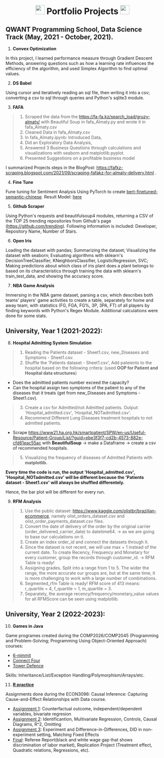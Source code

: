 <h1 align="center">
 <img src="https://media.giphy.com/media/U3aSGuq0paWSro3Vnx/giphy.gif" width="30"> Portfolio Projects <img src="https://media.giphy.com/media/U3aSGuq0paWSro3Vnx/giphy.gif" width="30">
</h1>

## QWANT Programming School, Data Science Track (May, 2021 - October, 2021).

1. **Convex Optimization**

In this project, I learned performance measure through Gradient Descent Methods, answering questions such as how a learning rate influences the efficiency of the algorithm, and used Simplex Algorithm to find optimal values.

2. **DS Babel**

Using cursor and iteratively reading an sql file, then writing it into a csv; converting a csv to sql through queries and Python's sqlite3 module.

3. **FAFA** 

>1.	Scraped the data from the https://fa-fa.kz/search_load/gruzy-almaty/ with Beautiful Soup in fafa_Almaty.py and wrote it in fafa_Almaty.csv
>2.	Cleaned Data in fafa_Almaty.csv
>3.	In fafa_Almaty.ipynb: Introduced Data,
>4.	Did an Exploratory Data Analysis, 
>5.	Answered 3 Business Questions through calculations and visualizations with seaborn and matplotlib.pyplot.
>6.	Presented Suggestions on a profitable business model

I summarized Projects steps in the BlogPost: https://fafkz-scraping.blogspot.com/2021/09/scraping-fafakz-for-almaty-delivery.html .

4. **Fine Tune**

Fune tuning for Sentiment Analysis Using PyTorch to create [bert-finetuned-semantic-chinese](https://huggingface.co/Ayazhankad/bert-finetuned-semantic-chinese). Result Model: [here](https://huggingface.co/Ayazhankad/bert-finetuned-semantic-chinese)

5. **Github Scraper**

Using Python's requests and beautifulsoup4 modules, returning a CSV of the TOP 25 trending repositories from Github's page (https://github.com/trending). Following information is included: Developer, Repository Name, Number of Stars.

6. **Open Iris**

Loading the dataset with pandas; Summarizing the dataset; Visualizing the dataset with seaborn; Evaluating algorithms with sklearn's DecisionTreeClassifier, KNeighborsClassifier, LogisticRegression, SVC; Making predictions about which class of iris plant does a plant belongs to based on its characteristics through training the data with sklearn's train_test_data, and showing the accuracy score.

7. **NBA Game Analysis**

Immersing in the NBA game dataset, parsing a csv, which describes both teams' players' game activities to
create a table, separately for home and away team, with statistics (FG, FGA, FG%, 3P, 3PA, FT) of all players by finding keywords with Python's Regex Module. Additional calculations were done for some stats.

## University, Year 1 (2021-2022):

8. **Hospital Admitting System Simulation** 

>1. Reading the Patients dataset - Sheet1.csv, new_Diseases and Symptoms - Sheet1.csv.
>2. Shuffle the 'Patients dataset - Sheet1.csv', Add pateients to the hospital based on the following critera: (used **OOP for Patient and Hospital data structures**) 
- Does the admittied patients number exceed the capacity?
- Can the hospital assign two symptoms of the patient to any of the diseases that it treats (get from new_Diseases and Symptoms - Sheet1.csv).
>3. Create a csv for Admitted/not Admitted patients.
Output: 'Hospital_admitted.csv', 'Hospital_NOTadmitted.csv'.
>4. Recommend Different Lung Diseases treatment hospitals to not admitted patients.
- Scrape https://www21.ha.org.hk/smartpatient/SPW/en-us/Useful-Resource/Patient-Group/List/?guid=ebe3f3f7-cd2b-4573-882e-cfd61eac55ac with **BeautifulSoup** -> make a Dataframe -> create a csv of recommended hospitals.
>5. Visualizing the frequency of diseases of Admitted Patients with **matplotlib.**

**Every time the code is run, the output 'Hospital_admitted.csv', 'Hospital_NOTadmitted.csv' will be different because the 'Patients dataset - Sheet1.csv' will always be shuffled differentely.**

Hence, the bar plot will be different for every run.

9. **RFM Analysis**

>1. Use the public dataset: https://www.kaggle.com/olistbr/brazilian-ecommerce, namely olist_orders_dataset.csv and olist_order_payments_dataset.csv files.
>2. Convert the date of delivery of the order by the original carrier (order_delivered_carrier_date) to datetime64. -> as we are going to base our calculations on it.
>3. Create an index order_id and connect the datasets through it.
>4. Since the dataset is not recent, we will use max + 1 instead of the current date. To create Recency, Frequency and Monetary for every customer, group the records through customer_id. -> RFM Table is ready!
>5. Assigning grades. Split into a range from 1 to 5. The wider the range, the more accurate our groups are, but at the same time, it is more challenging to work with a large number of combinations.
>6. Segmented_rfm Table is ready! RFM score of 413 means: r_quartile = 4, f_quartile = 1, m_quartile = 3.
>7. Separately, the average recency/frequency/monetary_value values for all RFMScore can be seen using matplotlib.

## University, Year 2 (2022-2023):

10. **Games in Java**

Game programes created during the COMP2026/COMP2045 (Programming and Problem-Solving; Programming Using Object-Oriented Approach) courses:

- [6-nimmit](https://github.com/ayazhankadessova/Portfolio-Projects/tree/main/Games/6-nimmt)
- [Connect Four](https://github.com/ayazhankadessova/Portfolio-Projects/tree/main/Games/ConnectFour)
- [Tower Defence](https://github.com/ayazhankadessova/Portfolio-Projects/tree/main/Games/TowerDefense)

Skills: Inheritance/List/Exception Handling/Polymorphism/Arrays/etc.

11. **[R practice](https://github.com/ayazhankadessova/Rpractice)**

Assignments done during the ECON3096: Causal Inference: Capturing Cause-and-Effect Relationships with Data course.

* [Assignment 1](https://github.com/ayazhankadessova/Portfolio-Projects/tree/main/Rpractice/Assignment1): Counterfactual outcome, independent/dependent variables, bivariate regresion
* [Assignment 2](https://github.com/ayazhankadessova/Portfolio-Projects/tree/main/Rpractice/Assignment_2): Identificantion, Multivariate Regression, Controls, Causal Diagrams, R^2, Omitting
* [Assignment 3](https://github.com/ayazhankadessova/Portfolio-Projects/tree/main/Rpractice/Assignment_3): Experiment and Difference-in-Differences, DID in non-experiment setting, Matching Fixed Effects
* [Final](https://github.com/ayazhankadessova/Portfolio-Projects/tree/main/Rpractice/Final): Referee Report(black and white wage gap that shows discrimination of labor market), Replication Project (Treatment effect, Quadratic relations, Regressions, etc).


